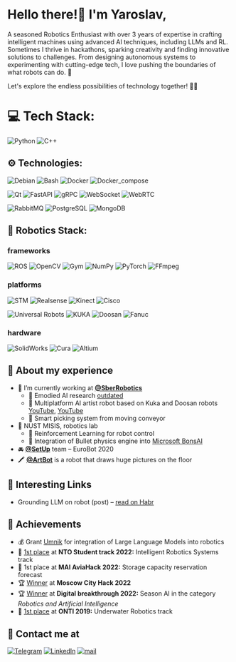 #  Hello there!👋 I'm Yaroslav,

A seasoned Robotics Enthusiast with over 3 years of expertise in crafting intelligent machines using advanced AI techniques, including LLMs and RL.  
Sometimes I thrive in hackathons, sparking creativity and finding innovative solutions to challenges. From designing autonomous systems to experimenting with cutting-edge tech, I love pushing the boundaries of what robots can do. 🚀 

Let's explore the endless possibilities of technology together! 🤖✨
# 💻 Tech Stack:
![Python](https://img.shields.io/badge/python-3670A0?style=for-the-badge&logo=python&logoColor=ffdd54)
![C++](https://img.shields.io/badge/c++-%2300599C.svg?style=for-the-badge&logo=c%2B%2B&logoColor=white)

## ⚙️ Technologies:
![Debian](https://img.shields.io/badge/Debian-A81D33.svg?style=for-the-badge&logo=Debian&logoColor=white)
![Bash](https://img.shields.io/badge/Bash-4EAA25.svg?style=for-the-badge&logo=GNUBash&logoColor=white)
![Docker](https://img.shields.io/badge/docker-%230db7ed.svg?style=for-the-badge&logo=docker&logoColor=white)
![Docker_compose](https://img.shields.io/badge/compose-%230db7ed.svg?style=for-the-badge&logo=docker&logoColor=white)

![Qt](https://img.shields.io/badge/PyQt-41CD52.svg?style=for-the-badge&logo=Qt&logoColor=white)
![FastAPI](https://img.shields.io/badge/FastAPI-2C9187.svg?style=for-the-badge&logo=FastAPI&logoColor=white)
![gRPC](https://img.shields.io/badge/gRPC-3E9FAA.svg?style=for-the-badge&logo=local&logoColor=white)
![WebSocket](https://img.shields.io/badge/WebSocket-E19E3E.svg?style=for-the-badge&logo=ChakraUI&logoColor=white)
![WebRTC](https://img.shields.io/badge/WebRTC-333333.svg?style=for-the-badge&logo=WebRTC&logoColor=white)

![RabbitMQ](https://img.shields.io/badge/RabbitMQ-FF6600.svg?style=for-the-badge&logo=RabbitMQ&logoColor=white)
![PostgreSQL](https://img.shields.io/badge/PostgreSQL-336791.svg?style=for-the-badge&logo=PostgreSQL&logoColor=white)
![MongoDB](https://img.shields.io/badge/MongoDB-47A248.svg?style=for-the-badge&logo=MongoDB&logoColor=white)

## 🤖 Robotics Stack:

### frameworks
![ROS](https://img.shields.io/badge/ROS-212F49.svg?style=for-the-badge&logo=ROS&logoColor=white)
![OpenCV](https://img.shields.io/badge/OpenCV-5C3EE8.svg?style=for-the-badge&logo=OpenCV&logoColor=white)
![Gym](https://img.shields.io/badge/OpenAI_Gym-0081A5.svg?style=for-the-badge&logo=OpenAIGym&logoColor=white)
![NumPy](https://img.shields.io/badge/NumPy-013243.svg?style=for-the-badge&logo=NumPy&logoColor=white)
![PyTorch](https://img.shields.io/badge/Torch-EE4C2C.svg?style=for-the-badge&logo=PyTorch&logoColor=white)
![FFmpeg](https://img.shields.io/badge/FFmpeg-007808.svg?style=for-the-badge&logo=FFmpeg&logoColor=white)
### platforms
![STM](https://img.shields.io/badge/STM32-03234B.svg?style=for-the-badge&logo=STMicroelectronics&logoColor=white)
![Realsense](https://img.shields.io/badge/Realsense-0071C5.svg?style=for-the-badge&logo=Intel&logoColor=white)
![Kinect](https://img.shields.io/badge/Kinect_DK-0078D4.svg?style=for-the-badge&logo=MicrosoftAzure&logoColor=white)
![Cisco](https://img.shields.io/badge/Cisco_IOS-1BA0D7.svg?style=for-the-badge&logo=Cisco&logoColor=white)

![Universal Robots](https://img.shields.io/badge/Universal_robots-589CCB.svg?style=for-the-badge)
![KUKA](https://img.shields.io/badge/KUKA-EA6526.svg?style=for-the-badge)
![Doosan](https://img.shields.io/badge/Doosan-0160B4.svg?style=for-the-badge&logo=pkgsrc&logoColor=33A692)
![Fanuc](https://img.shields.io/badge/Fanuc-F6D43C.svg?style=for-the-badge&labelColor=F6D43C)
### hardware
![SolidWorks](https://img.shields.io/badge/SolidWorks-DF3B27.svg?style=for-the-badge&logo=DassaultSystemes&logoColor=white)
![Cura](https://img.shields.io/badge/Cura-2BA3D8.svg?style=for-the-badge&logo=Cloudera&logoColor=white)
![Altium](https://img.shields.io/badge/Altium_Designer-A5915F.svg?style=for-the-badge&logo=AltiumDesigner&logoColor=white)

## 💫 About my experience

- 🔭 I’m currently working at [**@SberRobotics**](https://sberlabs.com/laboratories/tsentr-robototekhniki)
    - 🦿 Emodied AI research [outdated](https://www.youtube.com/watch?v=nEf-FpTRtWY&t=17s)
    - 🎨 Multiplatform AI artist robot based on Kuka and Doosan robots [YouTube](https://www.youtube.com/watch?v=JtRF6kR2AlI), [YouTube](https://www.youtube.com/shorts/N9RI6Z4zBQY)
    - 🦾 Smart picking system from moving conveyor
- 🥼 NUST MISIS, robotics lab
    - 🧠 Reinforcement Learning for robot control
    - 🌱 Integration of Bullet physics engine into [Microsoft BonsAI](https://www.microsoft.com/en-us/ai/autonomous-systems-project-bonsai)
- 🚘 [**@SetUp**](https://www.youtube.com/watch?v=A-X_nLEKpMI) team – EuroBot 2020
- 🖍 [**@ArtBot**](https://www.youtube.com/watch?v=yo2CAUs99NE) is a robot that draws huge pictures on the floor

## 🔗 Interesting Links
- Grounding LLM on robot (post) – [read on Habr](https://habr.com/ru/articles/756800)

## 🎉 Achievements
- 💰 Grant [Umnik](https://umnik.fasie.ru) for integration of Large Language Models into robotics
- 🥇 [1st place](https://ntcontest.ru/about/news/Itogi-profilya-Intellektualnye-robototekhnicheskie-sistemy-studtreka-NTO) at **NTO Student track 2022:** Intelligent Robotics Systems track
- 🥇 1st place at **MAI AviaHack 2022:** Storage capacity reservation forecast
- 🏆 [Winner](https://moscityhack2022.innoagency.ru) at **Moscow City Hack 2022**
- 🏆 [Winner](https://misis.ru/news/7995/) at **Digital breakthrough 2022:** Season AI in the category *Robotics and Artificial Intelligence*
- 🥇 [1st place](https://ntcontest.ru/about/results/results2019) at **ONTI 2019:** Underwater Robotics track

## 🤙 Contact me at
[![Telegram](https://img.shields.io/badge/Telegram-26A5E4?style=for-the-badge&logo=Telegram&logoColor=white)](http://t.me/atokagzx)
[![LinkedIn](https://img.shields.io/badge/LinkedIn-0A66C2?style=for-the-badge&logo=LinkedIn&logoColor=white)](https://linkedin.com/in/yaroslav-savelev-067229241)
[![mail](https://img.shields.io/badge/yar21sav@gmail.com-EA4335?style=for-the-badge&logo=Gmail&logoColor=white)](yar21sav@gmail.com)
